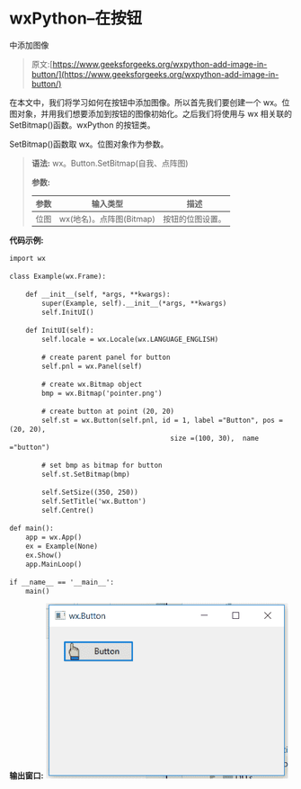 # wxPython–在按钮

中添加图像

> 原文:[https://www.geeksforgeeks.org/wxpython-add-image-in-button/](https://www.geeksforgeeks.org/wxpython-add-image-in-button/)

在本文中，我们将学习如何在按钮中添加图像。所以首先我们要创建一个 wx。位图对象，并用我们想要添加到按钮的图像初始化。之后我们将使用与 wx 相关联的 SetBitmap()函数。wxPython 的按钮类。

SetBitmap()函数取 wx。位图对象作为参数。

> **语法:** wx。Button.SetBitmap(自我、点阵图)
> 
> **参数:**
> 
> | 参数 | 输入类型 | 描述 |
> | --- | --- | --- |
> | 位图 | wx(地名)。点阵图(Bitmap) | 按钮的位图设置。 |

**代码示例:**

```
import wx

class Example(wx.Frame):

    def __init__(self, *args, **kwargs):
        super(Example, self).__init__(*args, **kwargs)
        self.InitUI()

    def InitUI(self):
        self.locale = wx.Locale(wx.LANGUAGE_ENGLISH)

        # create parent panel for button
        self.pnl = wx.Panel(self)

        # create wx.Bitmap object 
        bmp = wx.Bitmap('pointer.png')

        # create button at point (20, 20)
        self.st = wx.Button(self.pnl, id = 1, label ="Button", pos =(20, 20),
                                        size =(100, 30),  name ="button")

        # set bmp as bitmap for button
        self.st.SetBitmap(bmp)

        self.SetSize((350, 250))
        self.SetTitle('wx.Button')
        self.Centre()

def main():
    app = wx.App()
    ex = Example(None)
    ex.Show()
    app.MainLoop()

if __name__ == '__main__':
    main()
```

**输出窗口:**
![](img/bb041a7b59acf3cf51b1453dca24876c.png)